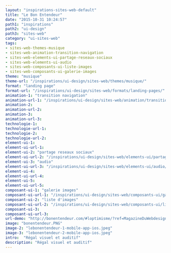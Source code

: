 ```yaml
---
layout: "inspirations-sites-web-default"
title: "Le Bon Entendeur"
date: "2015-10-31 10:24:57"
path1: "inspirations"
path2: "ui-design"
path3: "sites-web"
category: "ui-sites-web"
tags:
- sites-web-themes-musique
- sites-web-animation-transition-navigation
- sites-web-elements-ui-partage-reseaux-sociaux
- sites-web-elements-ui-audio
- sites-web-composants-ui-liste-images
- sites-web-composants-ui-galerie-images
theme: "musique"
theme-url: "/inspirations/ui-design/sites-web/themes/musique/"
format: "landing page"
format-url: "/inspirations/ui-design/sites-web/formats/landing-pages/"
animation-1: "transition navigation"
animation-url-1: "/inspirations/ui-design/sites-web/animation/transition-navigation/"
animation-2:
animation-url-2:
animation-3:
animation-url-3:
technologie-1:
technologie-url-1:
technologie-2:
technologie-url-2:
element-ui-1:
element-ui-url-1:
element-ui-2: "partage reseaux sociaux"
element-ui-url-2: "/inspirations/ui-design/sites-web/elements-ui/partage-reseaux-sociaux/"
element-ui-3: "audio"
element-ui-url-3: "/inspirations/ui-design/sites-web/elements-ui/audio/"
element-ui-4:
element-ui-url-4:
element-ui-5:
element-ui-url-5:
composant-ui-1: "galerie images"
composant-ui-url-1: "/inspirations/ui-design/sites-web/composants-ui/galerie-images/"
composant-ui-2: "liste d'images"
composant-ui-url-2: "/inspirations/ui-design/sites-web/composants-ui/liste-images/"
composant-ui-3:
composant-ui-url-3:
url-demo: "http://bonentendeur.com/#loptimisme/?ref=MagazineDuWebdesign"
image: "bonentendeur.PNG"
image-2: "lebonentendeur-1-mobile-app-ios.jpeg"
image-3: "lebonentendeur-2-mobile-app-ios.jpeg"
intro:  "Régal visuel et auditif"
description: "Régal visuel et auditif"
---
```


